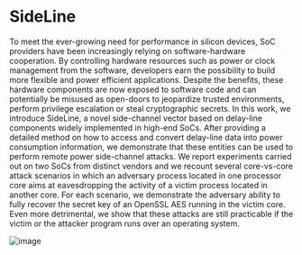 # SideLine 

To meet the ever-growing need for performance in silicon devices, SoC providers have been increasingly relying on software-hardware cooperation. By controlling hardware resources such as power or clock management from the software, developers earn the possibility to build more flexible and power efficient applications. Despite the benefits, these hardware components are now exposed to software code and can potentially be misused as open-doors to jeopardize trusted environments, perform privilege escalation or steal cryptographic secrets. In this work, we introduce SideLine, a novel side-channel vector based on delay-line components widely implemented in high-end SoCs. After providing a detailed method on how to access and convert delay-line data into power consumption information, we demonstrate that these entities can be used to perform remote power side-channel attacks. We report experiments carried out on two SoCs from distinct vendors and we recount several core-vs-core attack scenarios in which an adversary process located in one processor core aims at eavesdropping the activity of a victim process located in another core. For each scenario, we demonstrate the adversary ability to fully recover the secret key of an OpenSSL AES running in the victim core. Even more detrimental, we show that these attacks are still practicable if the victim or the attacker program runs over an operating system.


![image](https://user-images.githubusercontent.com/67143135/85726797-bac67600-b6f6-11ea-9162-8daf8975c3bd.png)
